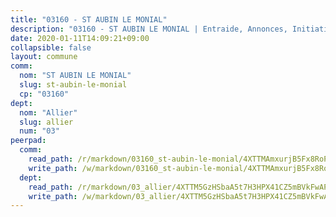 ```yaml
---
title: "03160 - ST AUBIN LE MONIAL"
description: "03160 - ST AUBIN LE MONIAL | Entraide, Annonces, Initiatives"
date: 2020-01-11T14:09:21+09:00
collapsible: false
layout: commune
comm:
  nom: "ST AUBIN LE MONIAL"
  slug: st-aubin-le-monial
  cp: "03160"
dept:
  nom: "Allier"
  slug: allier
  num: "03"
peerpad:
  comm:
    read_path: /r/markdown/03160_st-aubin-le-monial/4XTTMAmxurjB5Fx8RoPXKM94CfCr3wpErcZp4vtJ1bXTWQpKR
    write_path: /w/markdown/03160_st-aubin-le-monial/4XTTMAmxurjB5Fx8RoPXKM94CfCr3wpErcZp4vtJ1bXTWQpKR-K3TgUBA2aS8Lnd8hngZnDMG2EaeNitfJo8oLH9NJEP2Six5BRsjTXd35c8ccESBr7T8XMKLVeUrjdhMP9pFr9pkk9r5uJV3Bofu1HC4XCTpAHGEuaQ1B92sJ35C27MArvCtKXSGP
  dept:
    read_path: /r/markdown/03_allier/4XTTM5GzHSbaA5t7H3HPX41CZ5mBVkFwAP4hDd5RoBY2JsEAy
    write_path: /w/markdown/03_allier/4XTTM5GzHSbaA5t7H3HPX41CZ5mBVkFwAP4hDd5RoBY2JsEAy-K3TgTfK63S9nh1XDKRdQM5CC7MJ5PWSrKVUCPKbSrFQ3cakeCH8tQGdUR9DTAz4uGC38FSNg947MKdwTpPPt11GSCbnkNPZdBTNtwdL7kw34FMS1ADZJRkGgd1Xx6qPUaEUtuBP3
---
```


